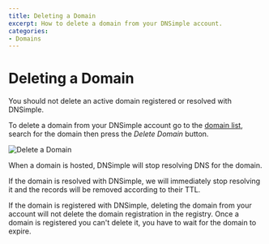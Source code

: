 ```yaml
---
title: Deleting a Domain
excerpt: How to delete a domain from your DNSimple account.
categories:
- Domains
---
```


# Deleting a Domain

<warning>
You should not delete an active domain registered or resolved with DNSimple.
</warning>

To delete a domain from your DNSimple account go to the [domain list](https://dnsimple.com/domains), search for the domain then press the *Delete Domain* button.

![Delete a Domain](http://f.cl.ly/items/2Z3w1v0H3T1L062e0w1a/dnsimple-domain-delete.png)

When a domain is hosted, DNSimple will stop resolving DNS for the domain.

If the domain is resolved with DNSimple, we will immediately stop resolving it and the records will be removed according to their TTL.

<note>
If the domain is registered with DNSimple, deleting the domain from your account will not delete the domain registration in the registry. Once a domain is registered you can't delete it, you have to wait for the domain to expire.
</note>
